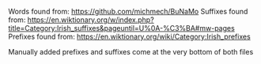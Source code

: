 Words found from: https://github.com/michmech/BuNaMo
Suffixes found from: https://en.wiktionary.org/w/index.php?title=Category:Irish_suffixes&pageuntil=U%0A-%C3%BA#mw-pages
Prefixes found from: https://en.wiktionary.org/wiki/Category:Irish_prefixes

Manually added prefixes and suffixes come at the very bottom of both files
